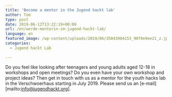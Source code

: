 ```yaml
---
title: 'Become a mentor in the Jugend hackt lab'
author: Tom
type: post
date: 2019-06-12T13:22:19+00:00
url: /en/werde-mentorin-im-jugend-hackt-lab/
language: en
featured_image: /wp-content/uploads/2019/06/35043904153_90f0e9ee21_z.jpg
categories:
  - Jugend hackt Lab

---
```

Do you feel like looking after teenagers and young adults aged 12-18 in workshops and open meetings? Do you even have your own workshop and project ideas? Then get in touch with us as a mentor for the youth hacks lab in the Verschwoerhaus starting in July 2019. Please send us an [e-mail][mailto:info@jugendhackt.org].